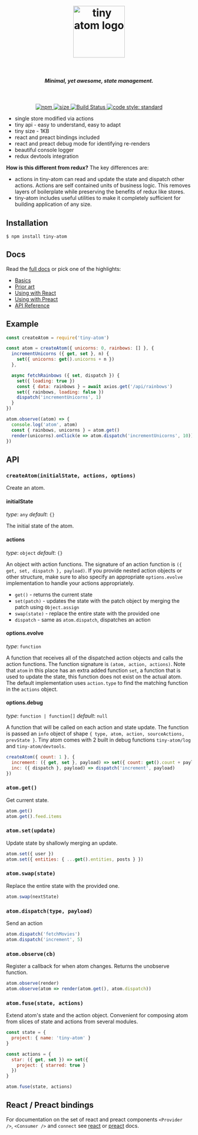 <h1 align="center">
  <br>
  <img src="https://user-images.githubusercontent.com/324440/32469476-cf1a8918-c34a-11e7-8ad2-c7a0c33d373c.png" alt="tiny atom logo" title="tiny atom logo" width='140px'>
  <br>
  <br>
</h1>

<h5 align="center">Minimal, yet awesome, state management.</h5>
<br />

<p align="center">
  <a href="https://www.npmjs.com/package/tiny-atom">
    <img src="https://img.shields.io/npm/v/tiny-atom.svg" alt="npm" />
  </a>
  <a href="http://img.badgesize.io/https://cdn.jsdelivr.net/npm/tiny-atom/index.min.js?compression=gzip">
    <img src="http://img.badgesize.io/https://cdn.jsdelivr.net/npm/tiny-atom/index.min.js?compression=gzip" alt="size" />
  </a>
  <a href="https://travis-ci.org/QubitProducts/tiny-atom">
    <img src="https://travis-ci.org/QubitProducts/tiny-atom.svg?branch=master" alt="Build Status" />
  </a>
  <a href="https://github.com/standard/standard">
    <img src="https://img.shields.io/badge/code_style-standard-brightgreen.svg" alt="code style: standard" />
  </a>
</p>

* single store modified via actions
* tiny api - easy to understand, easy to adapt
* tiny size - 1KB
* react and preact bindings included
* react and preact debug mode for identifying re-renders
* beautiful console logger
* redux devtools integration

**How is this different from redux?** The key differences are:

* actions in tiny-atom can read and update the state and dispatch other actions. Actions are self contained units of business logic. This removes layers of boilerplate while preserving the benefits of redux like stores.
* tiny-atom includes useful utilities to make it completely sufficient for building application of any size.

## Installation

    $ npm install tiny-atom

## Docs

Read the [full docs](https://kidkarolis.github.io/tiny-atom) or pick one of the highlights:

  * [Basics](https://kidkarolis.github.io/tiny-atom/basics)
  * [Prior art](https://kidkarolis.github.io/tiny-atom/prior-art)
  * [Using with React](https://kidkarolis.github.io/tiny-atom/using-with-react)
  * [Using with Preact](https://kidkarolis.github.io/tiny-atom/using-with-preact)
  * [API Reference](https://kidkarolis.github.io/tiny-atom/api-reference)

## Example

```js
const createAtom = require('tiny-atom')

const atom = createAtom({ unicorns: 0, rainbows: [] }, {
  incrementUnicorns ({ get, set }, n) {
    set({ unicorns: get().unicorns + n })
  },

  async fetchRainbows ({ set, dispatch }) {
    set({ loading: true })
    const { data: rainbows } = await axios.get('/api/rainbows')
    set({ rainbows, loading: false })
    dispatch('incrementUnicorns', 1)
  }
})

atom.observe((atom) => {
  console.log('atom', atom)
  const { rainbows, unicorns } = atom.get()
  render(unicorns).onClick(e => atom.dispatch('incrementUnicorns', 10))
})
```


## API

### `createAtom(initialState, actions, options)`

Create an atom.

#### initialState
*type*: `any`
*default*: `{}`

The initial state of the atom.

#### actions
*type*: `object`
*default*: `{}`

An object with action functions. The signature of an action function is `({ get, set, dispatch }, payload)`. If you provide nested action objects or other structure, make sure to also specify an appropriate `options.evolve` implementation to handle your actions appropriately.

* `get()` - returns the current state
* `set(patch)` - updates the state with the patch object by merging the patch using `Object.assign`
* `swap(state)` - replace the entire state with the provided one
* `dispatch` - same as `atom.dispatch`, dispatches an action

#### options.evolve
*type*: `function`

A function that receives all of the dispatched action objects and calls the action functions. The function signature is `(atom, action, actions)`. Note that `atom` in this place has an extra added function `set`, a function that is used to update the state, this function does not exist on the actual atom. The default implementation uses `action.type` to find the matching function in the `actions` object.

#### options.debug
*type*: `function | function[]`
*default*: `null`

A function that will be called on each action and state update. The function is passed an `info` object of shape `{ type, atom, action, sourceActions, prevState }`. Tiny atom comes with 2 built in debug functions `tiny-atom/log` and `tiny-atom/devtools`.

```js
createAtom({ count: 1 }, {
  increment: ({ get, set }, payload) => set({ count: get().count + payload }),
  inc: ({ dispatch }, payload) => dispatch('increment', payload)
})
```

### `atom.get()`

Get current state.

```js
atom.get()
atom.get().feed.items
```

### `atom.set(update)`

Update state by shallowly merging an update.

```js
atom.set({ user })
atom.set({ entities: { ...get().entities, posts } })
```

### `atom.swap(state)`

Replace the entire state with the provided one.

```js
atom.swap(nextState)
```

### `atom.dispatch(type, payload)`

Send an action

```js
atom.dispatch('fetchMovies')
atom.dispatch('increment', 5)
```

### `atom.observe(cb)`

Register a callback for when atom changes. Returns the unobserve function.

```js
atom.observe(render)
atom.observe(atom => render(atom.get(), atom.dispatch))
```

### `atom.fuse(state, actions)`

Extend atom's state and the action object. Convenient for composing atom from slices of state and actions from several modules.

```js
const state = {
  project: { name: 'tiny-atom' }
}

const actions = {
  star: ({ get, set }) => set({
    project: { starred: true }
  })
}

atom.fuse(state, actions)
```


## React / Preact bindings

For documentation on the set of react and preact components `<Provider />`, `<Consumer />` and `connect` see [react](https://kidkarolis.github.io/tiny-atom/using-with-react) or [preact](https://kidkarolis.github.io/tiny-atom/using-with-preact) docs.
